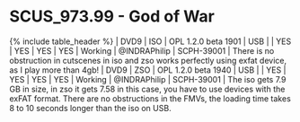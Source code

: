 # SCUS_973.99 - God of War

{% include table_header %}
| DVD9 | ISO | OPL 1.2.0 beta 1901 | USB |  | YES | YES | YES | YES | Working | @INDRAPhilip | SCPH-39001 | There is no obstruction in cutscenes in iso and zso works perfectly using exfat device, as I play more than 4gb! 
| DVD9 | ZSO | OPL 1.2.0 beta 1940 | USB |  | YES | YES | YES | YES | Working | @INDRAPhilip | SCPH-39001 | The iso gets 7.9 GB in size, in zso it gets 7.58 in this case, you have to use devices with the exFAT format. There are no obstructions in the FMVs, the loading time takes 8 to 10 seconds longer than the iso on USB. 
